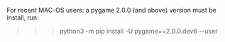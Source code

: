 For recent MAC-OS users:
a pygame 2.0.0 (and above) version must be install, run:
>>> python3 -m pip install -U pygame==2.0.0.dev6 --user
